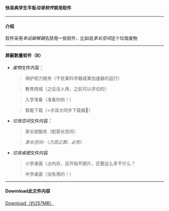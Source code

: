 <a href="/kydlj/index.html"></a>

#### 快易典学生平板*垃圾软件*禁用软件

---

#### 介绍
软件采用*幸运破解器*去禁用一些软件，比如说*家长空间*这个垃圾废物

---
#### 屏蔽数量软件（8）
* *废物*文件内容：

    > 保护视力服务（干扰某科学器或某加速器的运行）

    > 教育商城（之后没人用，之前可以评论的）
    
    >入学准备（准备你妈！）
    
    >智能下载（=点读大同步下载器🖕）
* *垃圾空间*文件内容：
    
    >家长锁服务（配家长空间）
    
    >*家长空间*-（*万恶之罪，必死*）
* *垃圾桌面*文件内容

    > 小学桌面（占内存，且开始开图片，还要这么多干什么？

    > 中学桌面（没有用的！）
    
---

#### Dowmload此文件内容
[Download（约257MB）](http://cloud.mail.163.com/dfs/service/%E5%BF%AB%E6%98%93%E5%85%B8%E5%B7%B2%E8%B0%83%E7%A6%81%E7%94%A8%E8%BD%AF%E4%BB%B6.rar?op=downloadFile&file=eyJzIjoiZnM6Y2xvdWRzdG9yYWdlLm1haWwuMTI2OiIsInNmIjoiNDg1NzM0ODEzNzAyOjQ4NDM5MTUwODczOCIsImkiOjYwMzMwMjAzMDE2NTQ4NzksImNzIjp7InQiOjEsInYiOiJlZjA4MGRlZDZhZmY5YjkxYmVlNTY0MzA3OGI4NmVjZCJ9LCJzeiI6MjY1MDE5ODI0LCJjdCI6MTYwNzcwNDc0NTcxN30&fileName=%E5%BF%AB%E6%98%93%E5%85%B8%E5%B7%B2%E8%B0%83%E7%A6%81%E7%94%A8%E8%BD%AF%E4%BB%B6.rar&callback=http://nf.mail.163.com:80/netfolder/html/downloadCallback.html)
